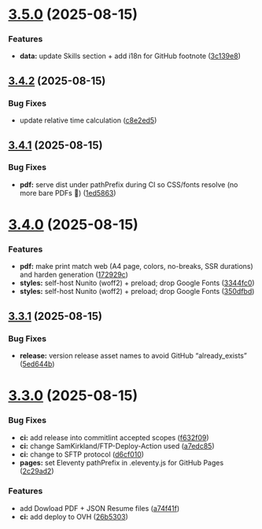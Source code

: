 # [3.5.0](https://github.com/nighcrawl/cv/compare/v3.4.2...v3.5.0) (2025-08-15)


### Features

* **data:** update Skills section + add i18n for GitHub footnote ([3c139e8](https://github.com/nighcrawl/cv/commit/3c139e899050524f0cd969175a3a6d1e7c0e0a06))

## [3.4.2](https://github.com/nighcrawl/cv/compare/v3.4.1...v3.4.2) (2025-08-15)


### Bug Fixes

* update relative time calculation ([c8e2ed5](https://github.com/nighcrawl/cv/commit/c8e2ed5fb01c2c9aba5499bc54a52b873884fd3f))

## [3.4.1](https://github.com/nighcrawl/cv/compare/v3.4.0...v3.4.1) (2025-08-15)


### Bug Fixes

* **pdf:** serve dist under pathPrefix during CI so CSS/fonts resolve (no more bare PDFs 🤞) ([1ed5863](https://github.com/nighcrawl/cv/commit/1ed586303f43c5e26256ba2d0511c57d394cae2f))

# [3.4.0](https://github.com/nighcrawl/cv/compare/v3.3.1...v3.4.0) (2025-08-15)


### Features

* **pdf:** make print match web (A4 page, colors, no-breaks, SSR durations) and harden generation ([172929c](https://github.com/nighcrawl/cv/commit/172929cf9171f1ce32d5f7501fb4a3b752d1cc00))
* **styles:** self-host Nunito (woff2) + preload; drop Google Fonts ([3344fc0](https://github.com/nighcrawl/cv/commit/3344fc08c4fb9623090ae04892367dddb4e7959d))
* **styles:** self-host Nunito (woff2) + preload; drop Google Fonts ([350dfbd](https://github.com/nighcrawl/cv/commit/350dfbd5176f05f40cedd6d38914f0d534d67eda))

## [3.3.1](https://github.com/nighcrawl/cv/compare/v3.3.0...v3.3.1) (2025-08-15)


### Bug Fixes

* **release:** version release asset names to avoid GitHub “already_exists” ([5ed644b](https://github.com/nighcrawl/cv/commit/5ed644bbf3b69c7c0414ff2aabd665eb8afd80b6))

# [3.3.0](https://github.com/nighcrawl/cv/compare/v3.2.0...v3.3.0) (2025-08-15)


### Bug Fixes

* **ci:** add release into commitlint accepted scopes ([f632f09](https://github.com/nighcrawl/cv/commit/f632f09e3762cb8b04f8ba194372c5952319435a))
* **ci:** change SamKirkland/FTP-Deploy-Action used ([a7edc85](https://github.com/nighcrawl/cv/commit/a7edc8590290b8afd89c5dbf6bfcb04dc2e29871))
* **ci:** change to SFTP protocol ([d6cf010](https://github.com/nighcrawl/cv/commit/d6cf010948f2e486508938c75342934aeeef0bc1))
* **pages:** set Eleventy pathPrefix in .eleventy.js for GitHub Pages ([2c29ad2](https://github.com/nighcrawl/cv/commit/2c29ad265040ca7b328642afdaf400d9bd0cb00c))


### Features

* add Dowload PDF + JSON Resume files ([a74f41f](https://github.com/nighcrawl/cv/commit/a74f41fd401704c93cc6cf88ab1f41230de44b3d))
* **ci:** add deploy to OVH ([26b5303](https://github.com/nighcrawl/cv/commit/26b53036c4866371e453e968078f47d42aba3114))
